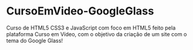 # CursoEmVideo-GoogleGlass

Curso de HTML5 CSS3 e JavaScript com foco em HTML5 feito pela plataforma Curso em Vídeo, com o objetivo da criação de um site com o tema do Google Glass!
 
